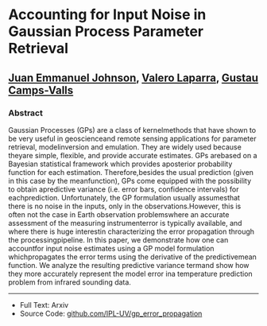 # Accounting for Input Noise in Gaussian Process Parameter Retrieval

## [Juan Emmanuel Johnson][3], [Valero Laparra][2], [Gustau Camps-Valls][1]

### Abstract

Gaussian   Processes   (GPs)   are   a   class   of   kernelmethods   that   have   shown   to   be   very   useful   in   geoscienceand  remote  sensing  applications  for  parameter  retrieval,  modelinversion  and  emulation.  They  are  widely  used  because  theyare  simple,  flexible,  and  provide  accurate  estimates.  GPs  arebased  on  a  Bayesian  statistical  framework  which  provides  aposterior  probability  function  for  each  estimation.  Therefore,besides  the  usual  prediction  (given  in  this  case  by  the  meanfunction),  GPs  come  equipped  with  the  possibility  to  obtain  apredictive variance (i.e. error bars, confidence intervals) for eachprediction.  Unfortunately,  the  GP  formulation  usually  assumesthat  there  is  no  noise  in  the  inputs,  only  in  the  observations.However, this is often not the case in Earth observation problemswhere   an   accurate   assessment   of   the   measuring   instrumenterror  is  typically  available,  and  where  there  is  huge  interestin  characterizing  the  error  propagation  through  the  processingpipeline.  In  this  paper,  we  demonstrate  how  one  can  accountfor  input  noise  estimates  using  a  GP  model  formulation  whichpropagates the error terms using the derivative of the predictivemean function. We analyze the resulting predictive variance termand show how they more accurately represent the model error ina temperature prediction problem from infrared sounding data.


---
* Full Text: Arxiv
* Source Code: [github.com/IPL-UV/gp_error_propagation][4]


[1]: https://www.uv.es/gcamps/
[2]: https://www.uv.es/lapeva/
[3]: https://jejjohnson.github.io/academic/
[4]: https://github.com/IPL-UV/gp_error_propagation
